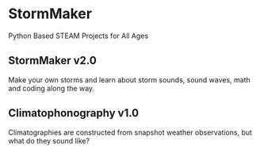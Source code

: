 # StormMaker
Python Based STEAM Projects for All Ages<br>
## StormMaker v2.0 
Make your own storms and learn about storm sounds, sound waves, math and coding along the way.
## Climatophonography v1.0 
Climatographies are constructed from snapshot weather observations, but what do they sound like? 
